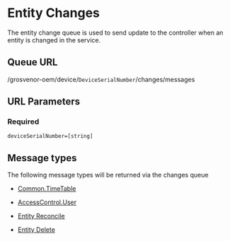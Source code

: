 # Entity Changes

The entity change queue is used to send update to the controller when an entity
is changed in the service.

## Queue URL

/grosvenor-oem/device/`DeviceSerialNumber`/changes/messages

## URL Parameters

### Required

`deviceSerialNumber=[string]`

## Message types

The following message types will be returned via the changes queue

- [Common.TimeTable](../Entities/CommonTimeTable.md)

- [AccessControl.User](../Entities/AccessControlUser.md)

- [Entity Reconcile](../Entities/EntityReconcile.md)

- [Entity Delete](../Entities/EntityDelete.md)
